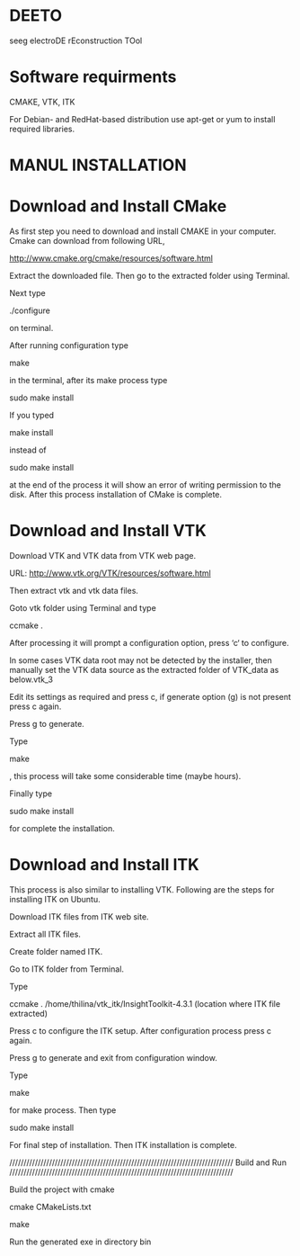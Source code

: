 DEETO
=====

seeg electroDE  rEconstruction TOol 

Software requirments
====================

CMAKE, VTK, ITK

For Debian- and RedHat-based distribution use apt-get or yum to install required libraries.


MANUL INSTALLATION
==================

Download and Install CMake
==========================

As first step you need to download and install CMAKE in your computer. Cmake can download from following URL,

http://www.cmake.org/cmake/resources/software.html

Extract the downloaded file. Then go to the extracted folder using Terminal.

Next type
	
./configure

on terminal.

After running configuration type
	
make

in the terminal, after its make process type
	
sudo make install

If you typed
	
make install

instead of
	
sudo make install

at the end of the process it will show an error of writing permission to the disk.  After this process installation of CMake is complete.

 
Download and Install VTK
========================

Download VTK and VTK data from VTK web page.

URL: http://www.vtk.org/VTK/resources/software.html

Then extract vtk and vtk data files.

Goto vtk folder using Terminal and type
	
ccmake .

After processing it will prompt a configuration option, press ‘c‘ to configure.

In some cases VTK data root may not be detected by the installer, then manually set the VTK data source as the extracted folder of VTK_data as below.vtk_3

Edit its settings as required and press c, if generate option (g) is not present press c again.

Press g to generate.

Type
	
make

, this process will take some considerable time (maybe hours).

Finally type
	
sudo make install

for complete the installation.


Download and Install ITK
========================

This process is also similar to installing VTK. Following are the steps for installing ITK on Ubuntu.

Download ITK files from ITK web site.

Extract all ITK files.

Create folder named ITK.

Go to ITK folder from Terminal.

Type
	
ccmake . /home/thilina/vtk_itk/InsightToolkit-4.3.1 (location where ITK file extracted)

Press c to configure the ITK setup. After configuration process press c again.

Press g to generate and exit from configuration window.

Type
	
make

for make process. Then type
	
sudo make install

For final step of installation. Then ITK installation is complete.


///////////////////////////////////////////////////////////////////////////////
Build and Run
///////////////////////////////////////////////////////////////////////////////

Build the project with cmake

cmake CMakeLists.txt

make

Run the generated exe in directory bin

